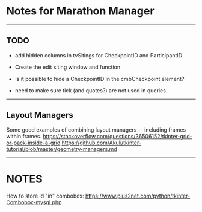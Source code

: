 # Notes for Marathon Manager
***

## TODO
- add hidden columns in tvSitings for CheckpointID and ParticipantID
- Create the edit siting window and function
- Is it possible to hide a CheckpointID in the cmbCheckpoint element?

- need to make sure tick (and quotes?) are not used in queries.




***
## Layout Managers
Some good examples of combining layout managers -- including frames within frames.
https://stackoverflow.com/questions/36506152/tkinter-grid-or-pack-inside-a-grid
https://github.com/Akuli/tkinter-tutorial/blob/master/geometry-managers.md



***
# NOTES

How to store id "in" combobox: https://www.plus2net.com/python/tkinter-Combobox-mysql.php
 

